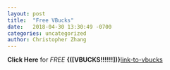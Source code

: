 ```yaml
---
layout: post
title:  "Free VBucks"
date:   2018-04-30 13:30:49 -0700
categories: uncategorized
author: Christopher Zhang
---
```


**Click Here** for *FREE* **{([VBUCKS!!!!!!])}**[link-to-vbucks]

[link-to-vbucks]: http://www.patience-is-a-virtue.org/
